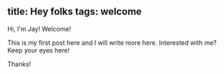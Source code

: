 title: Hey folks
tags: welcome
---
Hi, I'm Jay! Welcome!

This is my first post here and I will write more here. Interested with me? Keep your eyes here!

Thanks!